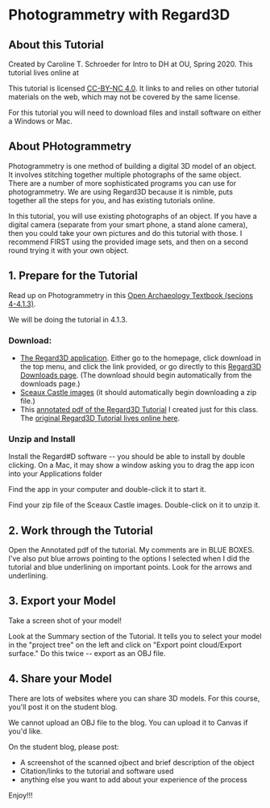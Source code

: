 # Photogrammetry with Regard3D

## About this Tutorial

Created by Caroline T. Schroeder for Intro to DH at OU, Spring 2020. This tutorial lives online at 

This tutorial is licensed [CC-BY-NC 4.0](https://creativecommons.org/licenses/by-nc/4.0/). It links to and relies on other tutorial materials on the web, which may not be covered by the same license.

For this tutorial you will need to download files and install software on either a Windows or Mac.

## About PHotogrammetry

Photogrammetry is one method of building a digital 3D model of an object. It involves stitching together multiple photographs of the same object.  There are a number of more sophisticated programs you can use for photogrammetry. We are using Regard3D because it is nimble, puts together all the steps for you, and has existing tutorials online.

In this tutorial, you will use existing photographs of an object.  If you have a digital camera (separate from your smart phone, a stand alone camera), then you could take your own pictures and do this tutorial with those. I recommend FIRST using the provided image sets, and then on a second round trying it with your own object.


## 1. Prepare for the Tutorial

Read up on Photogrammetry in this [Open Archaeology Textbook (secions 4-4.1.3)](https://o-date.github.io/draft/book/d-photogrammetry.html).

We will be doing the tutorial in 4.1.3.

### Download:
  - [The Regard3D application](http://www.regard3d.org/). Either go to the homepage, click download in the top menu, and click the link provided, or go directly to this [Regard3D Downloads page](https://sourceforge.net/projects/regard3d/files/latest/download). (The download should begin automatically from the downloads page.)
  - [Sceaux Castle images](http://sourceforge.net/projects/regard3d/files/Demo/OpenMVG/SceauxCastle.zip/download) (it should automatically begin downloading a zip file.)
  - This [annotated pdf of the Regard3D Tutorial]() I created just for this class.  The [original Regard3D Tutorial lives online here](http://www.regard3d.org/index.php/documentation/tutorial).

### Unzip and Install

Install the Regard#D software -- you should be able to install by double clicking. On a Mac, it may show a window asking you to drag the app icon into your Applications folder

Find the app in your computer and double-click it to start it.

Find your zip file of the Sceaux Castle images. Double-click on it to unzip it.

## 2. Work through the Tutorial

Open the Annotated pdf of the tutorial.  My comments are in BLUE BOXES.  I've also put blue arrows pointing to the options I selected when I did the tutorial and blue underlining on important points.  Look for the arrows and underlining.

## 3. Export your Model

Take a screen shot of your model!

Look at the Summary section of the Tutorial.  It tells you to select your model in the "project tree" on the left and click on "Export point cloud/Export surface." Do this twice -- export as an OBJ file.

## 4. Share your Model

There are lots of websites where you can share 3D models.  For this course, you'll post it on the student blog.

We cannot upload an OBJ file to the blog.  You can upload it to Canvas if you'd like.

On the student blog, please post:
  - A screenshot of the scanned ojbect and brief description of the object
  - Citation/links to the tutorial and software used
  - anything else you want to add about your experience of the process
  
Enjoy!!!


